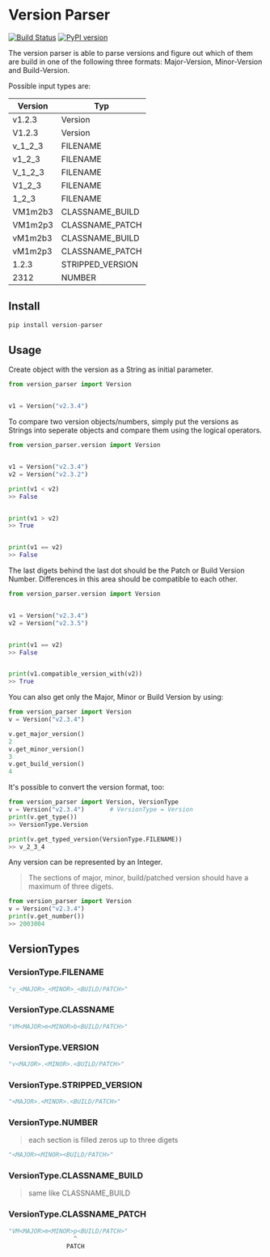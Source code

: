 # Version Parser

[![Build Status](https://travis-ci.org/eieste/VersionParser.svg?branch=master)](https://travis-ci.org/eieste/VersionParser)
[![PyPI version](https://badge.fury.io/py/version-parser.svg)](https://badge.fury.io/py/version-parser)

The version parser is able to parse versions and figure out which of them are build in
one of the following three formats: Major-Version, Minor-Version and Build-Version.

Possible input types are:

| Version  | Typ               |
|----------|-------------------|
| v1.2.3   | Version           |
| V1.2.3   | Version           |
| v_1_2_3  | FILENAME          |
| v1_2_3   | FILENAME          |
| V_1_2_3  | FILENAME          |
| V1_2_3   | FILENAME          |
| 1_2_3    | FILENAME          |
| VM1m2b3  | CLASSNAME_BUILD   |
| VM1m2p3  | CLASSNAME_PATCH   |
| vM1m2b3  | CLASSNAME_BUILD   |
| vM1m2p3  | CLASSNAME_PATCH   |
| 1.2.3    | STRIPPED_VERSION  |
| 2312     | NUMBER            |


## Install
```python
pip install version-parser
```

## Usage

Create object with the version as a String as initial parameter.

```python
from version_parser import Version


v1 = Version("v2.3.4")
```


To compare two version objects/numbers, simply put the versions as Strings into 
seperate objects and compare them using the logical operators.
```python
from version_parser.version import Version


v1 = Version("v2.3.4")
v2 = Version("v2.3.2")

print(v1 < v2)
>> False


print(v1 > v2)
>> True


print(v1 == v2)
>> False

```


The last digets behind the last dot should be the Patch or Build Version Number.
Differences in this area should be compatible to each other.
```python
from version_parser.version import Version


v1 = Version("v2.3.4")
v2 = Version("v2.3.5")


print(v1 == v2)
>> False


print(v1.compatible_version_with(v2))
>> True

```

You can also get only the Major, Minor or Build Version by using:

````python
from version_parser import Version
v = Version("v2.3.4")

v.get_major_version()
2
v.get_minor_version()
3
v.get_build_version()
4
````

It's possible to convert the version format, too:

````python
from version_parser import Version, VersionType
v = Version("v2.3.4")       # VersionType = Version
print(v.get_type())
>> VersionType.Version

print(v.get_typed_version(VersionType.FILENAME))
>> v_2_3_4
````

Any version can be represented by an Integer.
> The sections of major, minor, build/patched version should have a maximum of three digets.

````python
from version_parser import Version
v = Version("v2.3.4")
print(v.get_number())
>> 2003004
````


## VersionTypes

### VersionType.FILENAME
```python
"v_<MAJOR>_<MINOR>_<BUILD/PATCH>"
```

### VersionType.CLASSNAME
```python
"VM<MAJOR>m<MINOR>b<BUILD/PATCH>"
```

### VersionType.VERSION
```python
"v<MAJOR>.<MINOR>.<BUILD/PATCH>"
```

### VersionType.STRIPPED_VERSION
```python
"<MAJOR>.<MINOR>.<BUILD/PATCH>"
```

### VersionType.NUMBER
> each section is filled zeros up to three digets
```python
"<MAJOR><MINOR><BUILD/PATCH>"
```

### VersionType.CLASSNAME_BUILD
> same like CLASSNAME_BUILD 


### VersionType.CLASSNAME_PATCH
```python
"VM<MAJOR>m<MINOR>p<BUILD/PATCH>"
                  ^
                PATCH 
```

